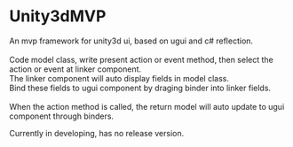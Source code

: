 # Unity3dMVP

An mvp framework for unity3d ui, based on ugui and c# reflection.<br/><br/>
Code model class, write present action or event method, then select the action or event at linker component.<br/>
The linker component will auto display fields in model class.<br/>
Bind these fields to ugui component by draging binder into linker fields.<br/><br/>
When the action method is called, the return model will auto update to ugui component through binders.

Currently in developing, has no release version.
